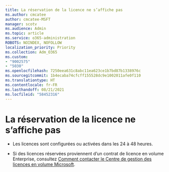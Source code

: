 ```yaml
---
title: La réservation de la licence ne s’affiche pas
ms.author: cmcatee
author: cmcatee-MSFT
manager: scotv
ms.audience: Admin
ms.topic: article
ms.service: o365-administration
ROBOTS: NOINDEX, NOFOLLOW
localization_priority: Priority
ms.collection: Adm_O365
ms.custom:
- "9002575"
- "5030"
ms.openlocfilehash: 7250eea631c8abc11ea623ce1b7bd87b1338976c
ms.sourcegitcommit: 1b4ecaba74cfcff155528dc9e1002011afe0f110
ms.translationtype: HT
ms.contentlocale: fr-FR
ms.lasthandoff: 08/21/2021
ms.locfileid: "58452316"
---
```

# <a name="license-reservation-does-not-show"></a>La réservation de la licence ne s’affiche pas

- Les licences sont configurées ou activées dans les 24 à 48 heures.

- Si des licences réservées proviennent d’un contrat de licence en volume Enterprise, consultez [Comment contacter le Centre de gestion des licences en volume Microsoft](https://support.microsoft.com/help/4471406/how-to-contact-the-microsoft-volume-licensing-service-center).
